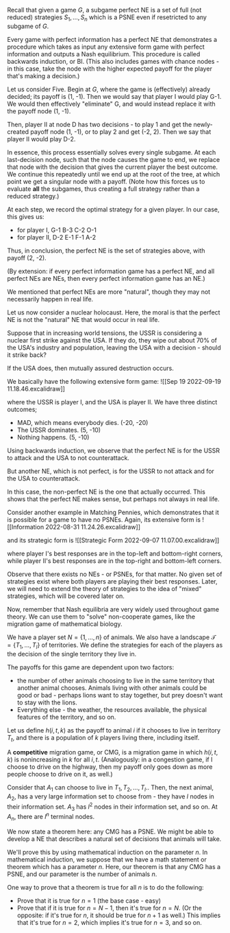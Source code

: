 Recall that given a game $G$, a subgame perfect NE is a set of full (not reduced) strategies $S_1, \ldots, S_n$ which is a PSNE even if resetricted to any subgame of $G$.

Every game with perfect information has a perfect NE that demonstrates a procedure which takes as input any extensive form game with perfect information and outputs a Nash equilibrium. This procedure is called backwards induction, or BI. (This also includes games with chance nodes - in this case, take the node with the higher expected payoff for the player that's making a decision.)

Let us consider Five. Begin at $G$, where the game is (effectively) already decided; its payoff is (1, -1). Then we would say that player I would play G-1. We would then effectively "eliminate" G, and would instead replace it with the payoff node (1, -1). 

Then, player II at node D has two decisions - to play 1 and get the newly-created payoff node (1, -1), or to play 2 and get (-2, 2). Then we say that player II would play D-2.

In essence, this process essentially solves every single subgame. At each last-decision node, such that the node causes the game to end, we replace that node with the decision that gives the current player the best outcome. We continue this repeatedly until we end up at the root of the tree, at which point we get a singular node with a payoff. (Note how this forces us to evaluate **all** the subgames, thus creating a full strategy rather than a reduced strategy.)

At each step, we record the optimal strategy for a given player. In our case, this gives us:
- for player I, G-1 B-3 C-2 O-1
- for player II, D-2 E-1 F-1 A-2

Thus, in conclusion, the perfect NE is the set of strategies above, with payoff (2, -2).

(By extension: if every perfect information game has a perfect NE, and all perfect NEs are NEs, then every perfect information game has an NE.)

We mentioned that perfect NEs are more "natural", though they may not necessarily happen in real life.

Let us now consider a nuclear holocaust. Here, the moral is that the perfect NE is not the "natural" NE that would occur in real life.

Suppose that in increasing world tensions, the USSR is considering a nuclear first strike against the USA. If they do, they wipe out about 70% of the USA's industry and population, leaving the USA with a decision - should it strike back?

If the USA does, then mutually assured destruction occurs.

We basically have the following extensive form game:
![[Sep 19 2022-09-19 11.18.46.excalidraw]]

where the USSR is player I, and the USA is player II. We have three distinct outcomes;
- MAD, which means everybody dies. (-20, -20)
- The USSR dominates. (5, -10)
- Nothing happens. (5, -10)

Using backwards induction, we observe that the perfect NE is for the USSR to attack and the USA to not counterattack.

But another NE, which is not perfect, is for the USSR to not attack and for the USA to counterattack.

In this case, the non-perfect NE is the one that actually occurred. This shows that the perfect NE makes sense, but perhaps not always in real life.

Consider another example in Matching Pennies, which demonstrates that it is possible for a game to have no PSNEs. Again, its extensive form is
![[Information 2022-08-31 11.24.26.excalidraw]]

and its strategic form is
![[Strategic Form 2022-09-07 11.07.00.excalidraw]]

where player I's best responses are in the top-left and bottom-right corners, while player II's best responses are in the top-right and bottom-left corners.

Observe that there exists no NEs - or PSNEs, for that matter. No given set of strategies exist where both players are playing their best responses. Later, we will need to extend the theory of strategies to the idea of "mixed" strategies, which will be covered later on.

Now, remember that Nash equilibria are very widely used throughout game theory. We can use them to "solve" non-cooperate games, like the migration game of mathematical biology.

We have a player set $N = \{1, \ldots, n\}$ of animals. We also have a landscape $\mathscr{T} = \{T_1, \ldots, T_l\}$ of territories. We define the strategies for each of the players as the decision of the single territory they live in.

The payoffs for this game are dependent upon two factors:
- the number of other animals choosing to live in the same territory that another animal chooses. Animals living with other animals could be good or bad - perhaps lions want to stay together, but prey doesn't want to stay with the lions.
- Everything else - the weather, the resources available, the physical features of the territory, and so on.

Let us define $h(i, t, k)$ as the payoff to animal $i$ if it chooses to live in territory $T_t$, and there is a population of $k$ players living there, including itself.

A **competitive** migration game, or CMG, is a migration game in which $h(i, t, k)$ is nonincreasing in $k$ for all $i, t$. (Analogously: in a congestion game, if I choose to drive on the highway, then my payoff only goes down as more people choose to drive on it, as well.)

Consider that $A_1$ can choose to live in $T_1, T_2, \ldots, T_l$.. Then, the next animal, $A_2$, has a very large information set to choose from - they have $l$ nodes in their information set. $A_3$ has $l^2$ nodes in their information set, and so on. At $A_n$, there are $l^n$ terminal nodes. 

We now state a theorem here: any CMG has a PSNE. We might be able to develop a NE that describes a natural set of decisions that animals will take. 

We'll prove this by using mathematical induction on the parameter $n$. In mathematical induction, we suppose that we have a math statement or theorem which has a parameter $n$. Here, our theorem is that any CMG has a PSNE, and our parameter is the number of animals $n$.

One way to prove that a theorem is true for all $n$ is to do the following:
- Prove that it is true for $n=1$ (the base case - easy)
- Prove that if it is true for $n = N-1$, then it's true for $n=N$. (Or the opposite: if it's true for $n$, it should be true for $n+1$ as well.) This implies that it's true for $n=2$, which implies it's true for $n=3$, and so on.

